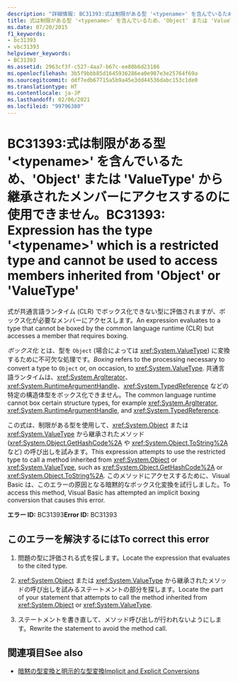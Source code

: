 ```yaml
---
description: "詳細情報: BC31393:式は制限がある型 '<typename>' を含んでいるため、'Object' または 'ValueType' から継承されたメンバーにアクセスするのに使用できません"
title: 式は制限がある型 '<typename>' を含んでいるため、'Object' または 'ValueType' から継承されたメンバーにアクセスするのに使用できません。
ms.date: 07/20/2015
f1_keywords:
- bc31393
- vbc31393
helpviewer_keywords:
- BC31393
ms.assetid: 2963cf3f-c527-4aa7-b67c-ee80b6d23186
ms.openlocfilehash: 3b5f9bbb85d1645936286ea0e907e3e25764f69a
ms.sourcegitcommit: ddf7edb67715a5b9a45e3dd44536dabc153c1de0
ms.translationtype: HT
ms.contentlocale: ja-JP
ms.lasthandoff: 02/06/2021
ms.locfileid: "99796380"
---
```

# <a name="bc31393-expression-has-the-type-typename-which-is-a-restricted-type-and-cannot-be-used-to-access-members-inherited-from-object-or-valuetype"></a><span data-ttu-id="cb74a-103">BC31393:式は制限がある型 '\<typename>' を含んでいるため、'Object' または 'ValueType' から継承されたメンバーにアクセスするのに使用できません。</span><span class="sxs-lookup"><span data-stu-id="cb74a-103">BC31393: Expression has the type '\<typename>' which is a restricted type and cannot be used to access members inherited from 'Object' or 'ValueType'</span></span>

<span data-ttu-id="cb74a-104">式が共通言語ランタイム (CLR) でボックス化できない型に評価されますが、ボックス化が必要なメンバーにアクセスします。</span><span class="sxs-lookup"><span data-stu-id="cb74a-104">An expression evaluates to a type that cannot be boxed by the common language runtime (CLR) but accesses a member that requires boxing.</span></span>

 <span data-ttu-id="cb74a-105">*ボックス化* とは、型を `Object` (場合によっては <xref:System.ValueType>) に変換するために不可欠な処理です。</span><span class="sxs-lookup"><span data-stu-id="cb74a-105">*Boxing* refers to the processing necessary to convert a type to `Object` or, on occasion, to <xref:System.ValueType>.</span></span> <span data-ttu-id="cb74a-106">共通言語ランタイムは、<xref:System.ArgIterator>、<xref:System.RuntimeArgumentHandle>、<xref:System.TypedReference> などの特定の構造体型をボックス化できません。</span><span class="sxs-lookup"><span data-stu-id="cb74a-106">The common language runtime cannot box certain structure types, for example <xref:System.ArgIterator>, <xref:System.RuntimeArgumentHandle>, and <xref:System.TypedReference>.</span></span>

 <span data-ttu-id="cb74a-107">この式は、制限がある型を使用して、<xref:System.Object> または <xref:System.ValueType> から継承されたメソッド (<xref:System.Object.GetHashCode%2A> や <xref:System.Object.ToString%2A> など) の呼び出しを試みます。</span><span class="sxs-lookup"><span data-stu-id="cb74a-107">This expression attempts to use the restricted type to call a method inherited from <xref:System.Object> or <xref:System.ValueType>, such as <xref:System.Object.GetHashCode%2A> or <xref:System.Object.ToString%2A>.</span></span> <span data-ttu-id="cb74a-108">このメソッドにアクセスするために、Visual Basic は、このエラーの原因となる暗黙的なボックス化変換を試行しました。</span><span class="sxs-lookup"><span data-stu-id="cb74a-108">To access this method, Visual Basic has attempted an implicit boxing conversion that causes this error.</span></span>

 <span data-ttu-id="cb74a-109">**エラー ID:** BC31393</span><span class="sxs-lookup"><span data-stu-id="cb74a-109">**Error ID:** BC31393</span></span>

## <a name="to-correct-this-error"></a><span data-ttu-id="cb74a-110">このエラーを解決するには</span><span class="sxs-lookup"><span data-stu-id="cb74a-110">To correct this error</span></span>

1. <span data-ttu-id="cb74a-111">問題の型に評価される式を探します。</span><span class="sxs-lookup"><span data-stu-id="cb74a-111">Locate the expression that evaluates to the cited type.</span></span>

2. <span data-ttu-id="cb74a-112"><xref:System.Object> または <xref:System.ValueType> から継承されたメソッドの呼び出しを試みるステートメントの部分を探します。</span><span class="sxs-lookup"><span data-stu-id="cb74a-112">Locate the part of your statement that attempts to call the method inherited from <xref:System.Object> or <xref:System.ValueType>.</span></span>

3. <span data-ttu-id="cb74a-113">ステートメントを書き直して、メソッド呼び出しが行われないようにします。</span><span class="sxs-lookup"><span data-stu-id="cb74a-113">Rewrite the statement to avoid the method call.</span></span>

## <a name="see-also"></a><span data-ttu-id="cb74a-114">関連項目</span><span class="sxs-lookup"><span data-stu-id="cb74a-114">See also</span></span>

- [<span data-ttu-id="cb74a-115">暗黙の型変換と明示的な型変換</span><span class="sxs-lookup"><span data-stu-id="cb74a-115">Implicit and Explicit Conversions</span></span>](../../programming-guide/language-features/data-types/implicit-and-explicit-conversions.md)
